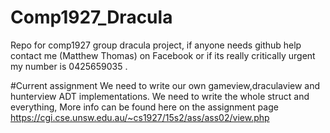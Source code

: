 # Comp1927_Dracula
Repo for comp1927 group dracula project, if anyone needs github help contact me (Matthew Thomas) on Facebook or if its really critically urgent my number is 0425659035 .

#Current assignment
We need to write our own gameview,draculaview and hunterview ADT implementations. We need to write the whole struct and everything,
More info can be found here on the assignment page https://cgi.cse.unsw.edu.au/~cs1927/15s2/ass/ass02/view.php
